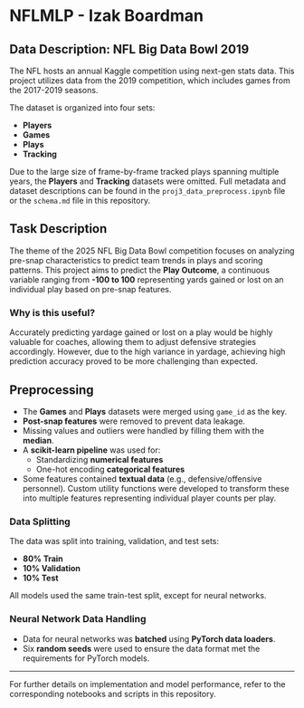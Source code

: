 # NFLMLP - Izak Boardman

## Data Description: NFL Big Data Bowl 2019
The NFL hosts an annual Kaggle competition using next-gen stats data. This project utilizes data from the 2019 competition, which includes games from the 2017-2019 seasons.

The dataset is organized into four sets:
- **Players**
- **Games**
- **Plays**
- **Tracking**

Due to the large size of frame-by-frame tracked plays spanning multiple years, the **Players** and **Tracking** datasets were omitted. Full metadata and dataset descriptions can be found in the `proj3_data_preprocess.ipynb` file or the `schema.md` file in this repository.

## Task Description
The theme of the 2025 NFL Big Data Bowl competition focuses on analyzing pre-snap characteristics to predict team trends in plays and scoring patterns. This project aims to predict the **Play Outcome**, a continuous variable ranging from **-100 to 100** representing yards gained or lost on an individual play based on pre-snap features.

### **Why is this useful?**
Accurately predicting yardage gained or lost on a play would be highly valuable for coaches, allowing them to adjust defensive strategies accordingly. However, due to the high variance in yardage, achieving high prediction accuracy proved to be more challenging than expected.

## Preprocessing
- The **Games** and **Plays** datasets were merged using `game_id` as the key.
- **Post-snap features** were removed to prevent data leakage.
- Missing values and outliers were handled by filling them with the **median**.
- A **scikit-learn pipeline** was used for:
  - Standardizing **numerical features**
  - One-hot encoding **categorical features**
- Some features contained **textual data** (e.g., defensive/offensive personnel). Custom utility functions were developed to transform these into multiple features representing individual player counts per play.

### **Data Splitting**
The data was split into training, validation, and test sets:
- **80% Train**
- **10% Validation**
- **10% Test**

All models used the same train-test split, except for neural networks.

### **Neural Network Data Handling**
- Data for neural networks was **batched** using **PyTorch data loaders**.
- Six **random seeds** were used to ensure the data format met the requirements for PyTorch models.

---
For further details on implementation and model performance, refer to the corresponding notebooks and scripts in this repository.

